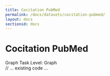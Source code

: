 ```yaml
---
title: Cocitation PubMed
permalink: /docs/datasets/cocitation-pubmed/
layout: docs
sectionid: docs
---
```

<div class="dataset-page">
    <div class="dataset-header">
        <h1>Cocitation PubMed</h1>
        <div class="dataset-meta">
            <span class="domain-tag">Graph</span>
            <span class="task-tag">Task Level: Graph</span>
        </div>
    </div>
// ... existing code ... 